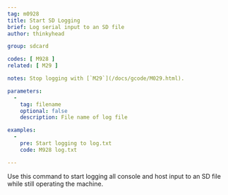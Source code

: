 ```yaml
---
tag: m0928
title: Start SD Logging
brief: Log serial input to an SD file
author: thinkyhead

group: sdcard

codes: [ M928 ]
related: [ M29 ]

notes: Stop logging with [`M29`](/docs/gcode/M029.html).

parameters:
  -
    tag: filename
    optional: false
    description: File name of log file

examples:
  -
    pre: Start logging to log.txt
    code: M928 log.txt

---
```


Use this command to start logging all console and host input to an SD file while still operating the machine.
